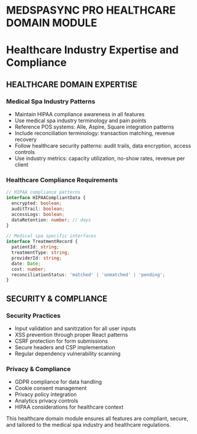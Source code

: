 # MEDSPASYNC PRO HEALTHCARE DOMAIN MODULE
# Healthcare Industry Expertise and Compliance

## HEALTHCARE DOMAIN EXPERTISE

### Medical Spa Industry Patterns
- Maintain HIPAA compliance awareness in all features
- Use medical spa industry terminology and pain points
- Reference POS systems: Alle, Aspire, Square integration patterns
- Include reconciliation terminology: transaction matching, revenue recovery
- Follow healthcare security patterns: audit trails, data encryption, access controls
- Use industry metrics: capacity utilization, no-show rates, revenue per client

### Healthcare Compliance Requirements
```typescript
// HIPAA compliance patterns
interface HIPAACompliantData {
  encrypted: boolean;
  auditTrail: boolean;
  accessLogs: boolean;
  dataRetention: number; // days
}

// Medical spa specific interfaces
interface TreatmentRecord {
  patientId: string;
  treatmentType: string;
  providerId: string;
  date: Date;
  cost: number;
  reconciliationStatus: 'matched' | 'unmatched' | 'pending';
}
```

## SECURITY & COMPLIANCE

### Security Practices
- Input validation and sanitization for all user inputs
- XSS prevention through proper React patterns
- CSRF protection for form submissions
- Secure headers and CSP implementation
- Regular dependency vulnerability scanning

### Privacy & Compliance
- GDPR compliance for data handling
- Cookie consent management
- Privacy policy integration
- Analytics privacy controls
- HIPAA considerations for healthcare context

This healthcare domain module ensures all features are compliant, secure, and tailored to the medical spa industry and healthcare regulations. 